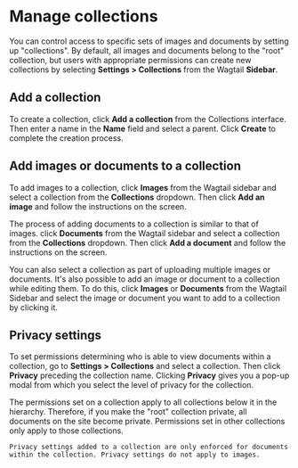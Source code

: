 # Manage collections
You can control access to specific sets of images and documents by setting up "collections". By default, all images and documents belong to the "root" collection, but users with appropriate permissions can create new collections by selecting **Settings > Collections** from the Wagtail **Sidebar**.

## Add a collection
To create a collection, click **Add a collection** from the Collections interface. Then enter a name in the **Name** field and select a parent. Click **Create** to complete the creation process.

## Add images or documents to a collection
To add images to a collection, click **Images** from the Wagtail sidebar and select a collection from the **Collections** dropdown. Then click **Add an image** and follow the instructions on the screen.

The process of adding documents to a collection is similar to that of images. click **Documents** from the Wagtail sidebar and select a collection from the **Collections** dropdown. Then click **Add a document** and follow the instructions on the screen.

You can also select a collection as part of uploading multiple images or documents. It's also possible to add an image or document to a collection while editing them. To do this, click **Images** or **Documents** from the Wagtail Sidebar and select the image or document you want to add to a collection by clicking it.

## Privacy settings
To set permissions determining who is able to view documents within a collection, go to **Settings > Collections** and select a collection. Then click **Privacy** preceding the collection name. Clicking **Privacy** gives you a pop-up modal from which you select the level of privacy for the collection.

The permissions set on a collection apply to all collections below it in the hierarchy. Therefore, if you make the "root" collection private, all documents on the site become private. Permissions set in other collections only apply to those collections.

```Note
Privacy settings added to a collection are only enforced for documents within the collection. Privacy settings do not apply to images.
```